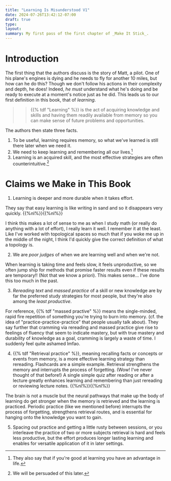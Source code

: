 ```yaml
---
title: "Learning Is Misunderstood V1"
date: 2024-07-26T13:42:12-07:00
draft: true
type:
layout:
summary: My first pass of the first chapter of _Make It Stick_.
---
```


# Introduction 

The first thing that the authors discuss is the story of Matt, a pilot.
One of his plane's engines is dying and he needs to fly for another 10 miles, but how can he do this?
Though we don't follow his actions in their complexity and depth, he does!
Indeed, _he must_ understand what he's doing and be ready to execute at a moment's notice just as he did.
This leads us to our first definition in this book, that of _learning_. 
>> {{% tdf "Learning" %}}  is the act of acquiring knowledge and skills and having them readily available from memory so you can make sense of future problems and opportunities.

The authors then state three facts.
1. To be useful, learning requires memory, so what we've learned is still there later when we need it.
2. We need to keep learning and remembering all our lives.[^good at learning]
3. Learning is an acquired skill, and the most effective strategies are often counterintuitive.[^counterintuitive]

# Claims we Make in This Book
1. Learning is deeper and more durable when it takes effort.

They say that easy learning is like writing in sand and so it disappears very quickly. 
{{%nl%}}{{%nl%}}

I think this makes a lot of sense to me as when I study math (or really do anything with a lot of effort), I really learn it well. 
I remember it at the least.
Like I've worked with topological spaces so much that if you woke me up in the middle of the night, I think I'd quickly give the correct definition of what a topology is.

2. We are _poor judges_ of when we are learning well and when we're not.

When learning is taking time and feels slow, it feels unproductive, so we often jump ship for methods that promise faster results even if these results are temporary!! (Not that we know a priori). 
This makes sense... I've done this too much in the past. 

3. _Rereading text_ and _massed practice_ of a skill or new knowledge are by far the preferred study strategies for most people, but they're also among the _least productive_. 

For reference, {{% tdf "massed practive" %}} means the single-minded, rapid fire repetition of something you're trying to burn into memory.
(cf. the idea of "practice-practice-practice" that people usually talk about).
They say further that cramming via rereading and massed practice give rise to feelings of fluency that seem to indicate mastery, but with true mastery and durability of knowledge as a goal, cramming is largely a waste of time.
I suddenly feel quite ashamed lmfao.

4. {{% tdf "Retrieval practice" %}}, meaning recalling facts or concepts or events from memory, is a more effective learning strategy than rereading. 
Flashcards are a simple example.
Retrieval strengthens the memory and interrupts the process of forgetting. (Wow! I've never thought of that before!) 
A single simple quiz after reading or after a lecture greatly enhances learning and remembering than just rereading or reviewing lecture notes.
{{%nl%}}{{%nl%}}

The brain is not a muscle but the neural pathways that make up the body of learning do get stronger when the memory is retrieved and the learning is practiced.
Periodic practice (like we mentioned before) interrupts the process of forgetting, strengthens retrieval routes, and is essential for hanging onto the knowledge you want to gain.

5. Spacing out practice and getting a little rusty between sessions, or you interleave the practice of two or more subjects retrieval is hard and feels less productive, but the effort produces longer lasting learning and enables for versatile application of it in later settings.





[^good at learning]: They also say that if you're good at learning you have an advantage in life.
[^counterintuitive]: We will be persuaded of this later.
